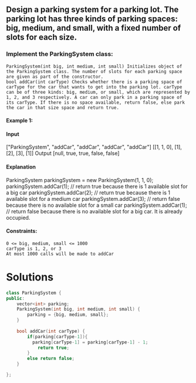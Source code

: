 ## Design a parking system for a parking lot. The parking lot has three kinds of parking spaces: big, medium, and small, with a fixed number of slots for each size.

### Implement the ParkingSystem class:

    ParkingSystem(int big, int medium, int small) Initializes object of the ParkingSystem class. The number of slots for each parking space are given as part of the constructor.
    bool addCar(int carType) Checks whether there is a parking space of carType for the car that wants to get into the parking lot. carType can be of three kinds: big, medium, or small, which are represented by 1, 2, and 3 respectively. A car can only park in a parking space of its carType. If there is no space available, return false, else park the car in that size space and return true.

 

#### Example 1:

#### Input
["ParkingSystem", "addCar", "addCar", "addCar", "addCar"]
[[1, 1, 0], [1], [2], [3], [1]]
Output
[null, true, true, false, false]

####  Explanation
ParkingSystem parkingSystem = new ParkingSystem(1, 1, 0);
parkingSystem.addCar(1); // return true because there is 1 available slot for a big car
parkingSystem.addCar(2); // return true because there is 1 available slot for a medium car
parkingSystem.addCar(3); // return false because there is no available slot for a small car
parkingSystem.addCar(1); // return false because there is no available slot for a big car. It is already occupied.

 

#### Constraints:

    0 <= big, medium, small <= 1000
    carType is 1, 2, or 3
    At most 1000 calls will be made to addCar

# Solutions

```cpp
class ParkingSystem {
public:
    vector<int> parking;
    ParkingSystem(int big, int medium, int small) {
        parking = {big, medium, small};
    }
    
    bool addCar(int carType) {
        if(parking[carType-1]){
          parking[carType-1] = parking[carType-1] - 1;
            return true;  
        } 
        else return false;
    }

};

```